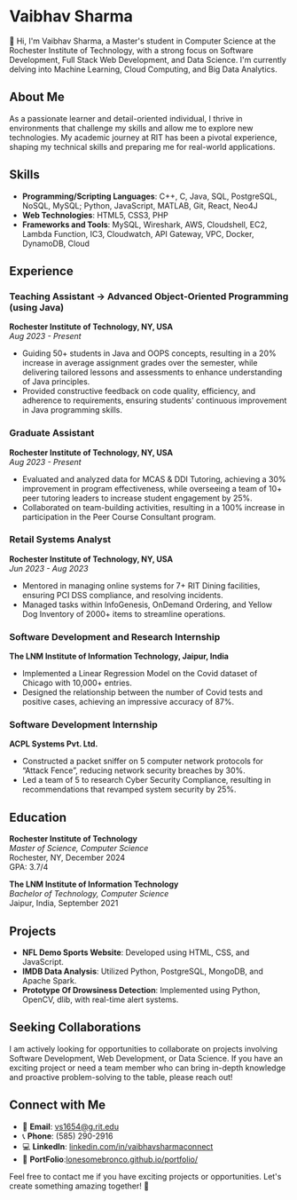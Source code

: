 # Vaibhav Sharma

👋 Hi, I'm Vaibhav Sharma, a Master's student in Computer Science at the Rochester Institute of Technology, with a strong focus on Software Development, Full Stack Web Development, and Data Science. I'm currently delving into Machine Learning, Cloud Computing, and Big Data Analytics.

## About Me

As a passionate learner and detail-oriented individual, I thrive in environments that challenge my skills and allow me to explore new technologies. My academic journey at RIT has been a pivotal experience, shaping my technical skills and preparing me for real-world applications.

## Skills

- **Programming/Scripting Languages**: C++, C, Java, SQL, PostgreSQL, NoSQL, MySQL; Python, JavaScript, MATLAB, Git, React, Neo4J
- **Web Technologies**: HTML5, CSS3, PHP
- **Frameworks and Tools**: MySQL, Wireshark, AWS, Cloudshell, EC2, Lambda Function, IC3, Cloudwatch, API Gateway, VPC, Docker, DynamoDB, Cloud

## Experience

### Teaching Assistant -> Advanced Object-Oriented Programming (using Java)
**Rochester Institute of Technology, NY, USA**  
_Aug 2023 - Present_
- Guiding 50+ students in Java and OOPS concepts, resulting in a 20% increase in average assignment grades over the semester, while delivering tailored lessons and assessments to enhance understanding of Java principles.
- Provided constructive feedback on code quality, efficiency, and adherence to requirements, ensuring students' continuous improvement in Java programming skills.

### Graduate Assistant
**Rochester Institute of Technology, NY, USA**  
_Aug 2023 - Present_
- Evaluated and analyzed data for MCAS & DDI Tutoring, achieving a 30% improvement in program effectiveness, while overseeing a team of 10+ peer tutoring leaders to increase student engagement by 25%.
- Collaborated on team-building activities, resulting in a 100% increase in participation in the Peer Course Consultant program.

### Retail Systems Analyst
**Rochester Institute of Technology, NY, USA**  
_Jun 2023 - Aug 2023_
- Mentored in managing online systems for 7+ RIT Dining facilities, ensuring PCI DSS compliance, and resolving incidents.
- Managed tasks within InfoGenesis, OnDemand Ordering, and Yellow Dog Inventory of 2000+ items to streamline operations.

### Software Development and Research Internship
**The LNM Institute of Information Technology, Jaipur, India**  
- Implemented a Linear Regression Model on the Covid dataset of Chicago with 10,000+ entries.
- Designed the relationship between the number of Covid tests and positive cases, achieving an impressive accuracy of 87%.

### Software Development Internship
**ACPL Systems Pvt. Ltd.**  
- Constructed a packet sniffer on 5 computer network protocols for “Attack Fence”, reducing network security breaches by 30%.
- Led a team of 5 to research Cyber Security Compliance, resulting in recommendations that revamped system security by 25%.

## Education

**Rochester Institute of Technology**  
_Master of Science, Computer Science_  
Rochester, NY, December 2024  
GPA: 3.7/4

**The LNM Institute of Information Technology**  
_Bachelor of Technology, Computer Science_  
Jaipur, India, September 2021

## Projects

- **NFL Demo Sports Website**: Developed using HTML, CSS, and JavaScript.
- **IMDB Data Analysis**: Utilized Python, PostgreSQL, MongoDB, and Apache Spark.
- **Prototype Of Drowsiness Detection**: Implemented using Python, OpenCV, dlib, with real-time alert systems.

## Seeking Collaborations

I am actively looking for opportunities to collaborate on projects involving Software Development, Web Development, or Data Science. If you have an exciting project or need a team member who can bring in-depth knowledge and proactive problem-solving to the table, please reach out!

## Connect with Me

- 📧 **Email**: [vs1654@g.rit.edu](mailto:vs1654@g.rit.edu)
- 📞 **Phone**: (585) 290-2916
- 💻 **LinkedIn**: [linkedin.com/in/vaibhavsharmaconnect](https://www.linkedin.com/in/vaibhavsharmaconnect/)
- 🍴 **PortFolio**:[lonesomebronco.github.io/portfolio/](https://lonesomebronco.github.io/portfolio/)

Feel free to contact me if you have exciting projects or opportunities. Let's create something amazing together! 🚀
